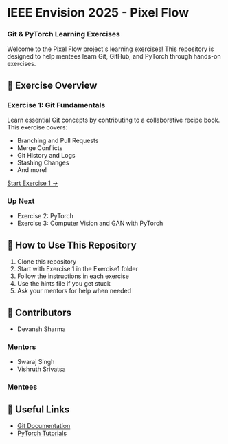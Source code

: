 # IEEE Envision 2025 - Pixel Flow
### Git & PyTorch Learning Exercises

Welcome to the Pixel Flow project's learning exercises! This repository is designed to help mentees learn Git, GitHub, and PyTorch through hands-on exercises.

## 🎯 Exercise Overview

### Exercise 1: Git Fundamentals
Learn essential Git concepts by contributing to a collaborative recipe book. This exercise covers:
- Branching and Pull Requests
- Merge Conflicts
- Git History and Logs
- Stashing Changes
- And more!

[Start Exercise 1 →](./Exercise1/Exercise1.md)

### Up Next
- Exercise 2: PyTorch
- Exercise 3: Computer Vision and GAN with PyTorch

## 📝 How to Use This Repository

1. Clone this repository
2. Start with Exercise 1 in the Exercise1 folder
3. Follow the instructions in each exercise
4. Use the hints file if you get stuck
5. Ask your mentors for help when needed

## 🤝 Contributors
- Devansh Sharma

### Mentors
- Swaraj Singh
- Vishruth Srivatsa

### Mentees
<!-- This section will be populated by mentees as part of Exercise 1 Task 10-->

## 🔗 Useful Links
- [Git Documentation](https://git-scm.com/doc)
- [PyTorch Tutorials](https://pytorch.org/tutorials/)
